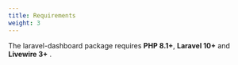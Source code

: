 ```yaml
---
title: Requirements
weight: 3
---
```


The laravel-dashboard package requires **PHP 8.1+**,  **Laravel 10+** and **Livewire 3+** . 
